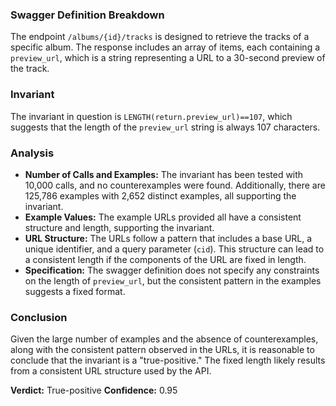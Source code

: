 ### Swagger Definition Breakdown
The endpoint `/albums/{id}/tracks` is designed to retrieve the tracks of a specific album. The response includes an array of items, each containing a `preview_url`, which is a string representing a URL to a 30-second preview of the track.

### Invariant
The invariant in question is `LENGTH(return.preview_url)==107`, which suggests that the length of the `preview_url` string is always 107 characters.

### Analysis
- **Number of Calls and Examples:** The invariant has been tested with 10,000 calls, and no counterexamples were found. Additionally, there are 125,786 examples with 2,652 distinct examples, all supporting the invariant.
- **Example Values:** The example URLs provided all have a consistent structure and length, supporting the invariant.
- **URL Structure:** The URLs follow a pattern that includes a base URL, a unique identifier, and a query parameter (`cid`). This structure can lead to a consistent length if the components of the URL are fixed in length.
- **Specification:** The swagger definition does not specify any constraints on the length of `preview_url`, but the consistent pattern in the examples suggests a fixed format.

### Conclusion
Given the large number of examples and the absence of counterexamples, along with the consistent pattern observed in the URLs, it is reasonable to conclude that the invariant is a "true-positive." The fixed length likely results from a consistent URL structure used by the API.

**Verdict:** True-positive
**Confidence:** 0.95
